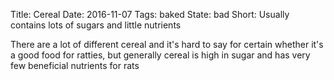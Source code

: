 Title: Cereal
Date: 2016-11-07
Tags: baked
State: bad
Short: Usually contains lots of sugars and little nutrients 

There are a lot of different cereal and it's hard to say for certain 
whether it's a good food for ratties, but generally cereal is high in
sugar and has very few beneficial nutrients for rats

